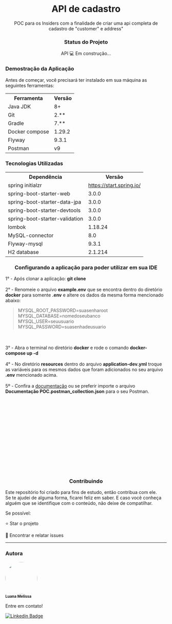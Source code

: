 <h1 align="center">API de cadastro</h1>
<p align="center">POC para os Insiders com a finalidade de criar uma api completa de cadastro de "customer" e address"</p>

<h3 align="center">Status do Projeto</h3>
<p align="center"> API 💻 Em construção... </p>

<h3>Demostração da Aplicação</h3>
<p>Antes de começar, você precisará ter instalado em sua máquina as seguintes ferramentas:</p>
<table>
<tr>
	<th>Ferramenta</th>
	<th>Versão</th>
</tr>
<tr>
	<td>Java JDK</td>
	<td>8+</td>
</tr>
<tr>
	<td>Git</td>
	<td>2.**</td>
</tr>
<tr>
	<td>Gradle</td>
	<td>7.**</td>
</tr>
<tr>
	<td>Docker compose</td>
	<td>1.29.2</td>
</tr>
<tr>
	<td>Flyway</td>
	<td>9.3.1</td>
</tr>
<tr>
	<td>Postman</td>
	<td>v9</td>
</tr>
</table>

<h3>Tecnologias Utilizadas</h3>

<table>
<tr>
	<th>Dependência</th>
	<th>Versão</th>
</tr>
<tr>
	<td>spring initialzr</td>
	<td><a href="https://start.spring.io/">https://start.spring.io/</a></td>
</tr>
<tr>
	<td>spring-boot-starter-web</td>
	<td>3.0.0</td>
</tr>
<tr>
	<td>spring-boot-starter-data-jpa</td>
	<td>3.0.0</td>
</tr>
<tr>
	<td>spring-boot-starter-devtools</td>
	<td>3.0.0</td>
</tr>
<tr>
	<td>spring-boot-starter-validation</td>
	<td>3.0.0</td>
</tr>
<tr>
	<td>lombok</td>
	<td>1.18.24</td>
</tr>
<tr>
	<td>MySQL-connector</td>
	<td>8.0</td>
</tr>
<tr>
	<td>Flyway-mysql</td>
	<td>9.3.1</td>
</tr>
<tr>
	<td>H2 database</td>
	<td>2.1.214</td>
</tr>
</table>

<h3 align="center" >Configurando a aplicação para poder utilizar em sua IDE</h3>
1° - Após clonar a aplicação: <b>git clone</b>
<br>
<br>2° - Renomeie o arquivo <b>example.env</b> que se encontra dentro do diretório <b>docker</b> para somente <b>.env</b> e altere os dados da mesma forma mencionado abaixo:
 
>MYSQL_ROOT_PASSWORD=suasenharoot <br>
>MYSQL_DATABASE=nomedoseubanco <br>
>MYSQL_USER=seuusuario <br>
>MYSQL_PASSWORD=suasenhadeusuario <br>
 
<br>
<br>3° - Abra o terminal no diretório <b>docker</b> e rode o comando <b>docker-compose up -d</b>
<br>
<br>4° - No diretório <b>resources</b> dentro do arquivo <b>application-dev.yml</b> troque as variáveis para os mesmos dados que foram adicionados no seu arquivo <b>.env</b> mencionado acima.
<br>
<br>5º - Confira a <a href="https://documenter.getpostman.com/view/17399592/2s8YzUyhKu">documentação<a/> ou se preferir importe o arquivo <b>Documentação POC.postman_collection.json</b> para o seu Postman.
<br>
<br>
<br>
<br>
<br>
<br>
<br>
<br>
<br>
<br>
<br>
<br>
<br>
<br>
<br>

<h3 align="center" >Contribuindo</h3>

Este repositório foi criado para fins de estudo, então contribua com ele.<br>
Se te ajudei de alguma forma, ficarei feliz em saber. E caso você conheça alguém que se identifique com o conteúdo, não deixe de compatilhar.

Se possível:

⭐️  Star o projeto

🐛 Encontrar e relatar issues

<hr>

<h3>Autora</h3>


 <img style="border-radius: 50%;" src="https://avatars.githubusercontent.com/u/79280706?v=4" width="100px;" alt=""/>
 <br />
 <sub><b>Luana Melissa</b></sub>

Entre em contato!

[![Linkedin Badge](https://img.shields.io/badge/-Luana-blue?style=flat-square&logo=Linkedin&logoColor=white&link=https://www.linkedin.com/in/luana-m-473208207/)](https://www.linkedin.com/in/luanamelissaprogrammer/)
